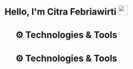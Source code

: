 <!-- First Row -->
<h1 align="center">Hello, I'm Citra Febriawirti <img src="https://raw.githubusercontent.com/KelvinMulyawan/KelvinMulyawan/master/wave.gif" width="30px"></h1>

<!-- Second Row -->

<!-- Github Metrics -->

<!-- Techonology and Tools -->

<h1 align="center">⚙ Technologies & Tools</h1>
<div class="inline-block" align="center">

</div>


<!-- Personal Contact -->

<!-- Github Status -->
<h1 align="center">⚙ Technologies & Tools</h1>

